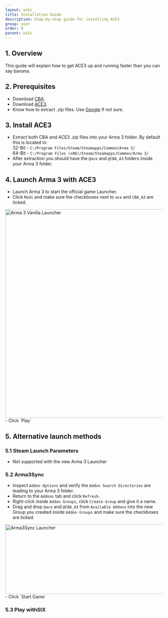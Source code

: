 ```yaml
---
layout: wiki
title: Installation Guide
description: Step-by-step guide for installing ACE3
group: user
order: 0
parent: wiki
---
```


## 1. Overview
This guide will explain how to get ACE3 up and running faster than you can say banana.

## 2. Prerequisites
- Download [CBA](http://www.armaholic.com/page.php?id=18767).
- Download [ACE3](https://github.com/acemod/ACE3/releases/latest).
- Know how to extract .zip files. Use [Google](https://www.google.com) if not sure.

## 3. Install ACE3
- Extract both CBA and ACE3 .zip files into your Arma 3 folder. By default this is located in:<br>
32-Bit - `C:/Program Files/Steam/Steamapps/Common/Arma 3/`<br>
64-Bit - `C:/Program Files (x86)/Steam/Steamapps/Common/Arma 3/`
- After extraction you should have the `@ace` and `@CBA_A3` folders inside your Arma 3 folder.

## 4. Launch Arma 3 with ACE3
- Launch Arma 3 to start the official game Launcher.
- Click `Mods` and make sure the checkboxes next to `ace` and `CBA_A3` are ticked.
<img src="{{ site.baseurl }}/img/wiki/user/installation1-launcher.jpg" width="869" height="665" alt="Arma 3 Vanilla Launcher" />
- Click `Play`

## 5. Alternative launch methods

### 5.1 Steam Launch Parameters
- Not supported with the new Arma 3 Launcher

### 5.2 Arma3Sync
- Inspect `Addon Options` and verify the `Addon Search Directories` are leading to your Arma 3 folder.
- Return to the `Addons` tab and click `Refresh`.
- Right-click inside `Addon Groups`, click `Create Group` and give it a name.
- Drag and drop `@ace` and `@CBA_A3` from `Available Addons` into the new Group you created inside `Addon Groups` and make sure the checkboxes are ticked.
<img src="{{ site.baseurl }}/img/wiki/user/installation2-a3s.jpg" width="529" height="222" alt="Arma3Sync Launcher" />
- Click `Start Game`

### 5.3 Play withSIX
